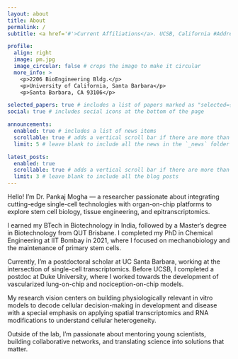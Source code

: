 ```yaml
---
layout: about
title: About
permalink: /
subtitle: <a href='#'>Current Affiliations</a>. UCSB, California #Address. Contacts. Motto. Etc.

profile:
  align: right
  image: pm.jpg
  image_circular: false # crops the image to make it circular
  more_info: >
    <p>2206 BioEngineering Bldg.</p>
    <p>University of California, Santa Barbara</p>
    <p>Santa Barbara, CA 93106</p>

selected_papers: true # includes a list of papers marked as "selected={true}"
social: true # includes social icons at the bottom of the page

announcements:
  enabled: true # includes a list of news items
  scrollable: true # adds a vertical scroll bar if there are more than 3 news items
  limit: 5 # leave blank to include all the news in the `_news` folder

latest_posts:
  enabled: true
  scrollable: true # adds a vertical scroll bar if there are more than 3 new posts items
  limit: 3 # leave blank to include all the blog posts
---
```


Hello! I’m Dr. Pankaj Mogha — a researcher passionate about integrating cutting-edge single-cell technologies with organ-on-chip platforms to explore stem cell biology, tissue engineering, and epitranscriptomics.

I earned my BTech in Biotechnology in India, followed by a Master’s degree in Biotechnology from QUT Brisbane. I completed my PhD in Chemical Engineering at IIT Bombay in 2021, where I focused on mechanobiology and the maintenance of primary stem cells.

Currently, I’m a postdoctoral scholar at UC Santa Barbara, working at the intersection of single-cell transcriptomics. Before UCSB, I completed a postdoc at Duke University, where I worked towards the development of vascularized lung-on-chip and nociception-on-chip models.

My research vision centers on building physiologically relevant in vitro models to decode cellular decision-making in development and disease with a special emphasis on applying spatial transcriptomics and RNA modifications to understand cellular heterogeneity.

Outside of the lab, I’m passionate about mentoring young scientists, building collaborative networks, and translating science into solutions that matter.

